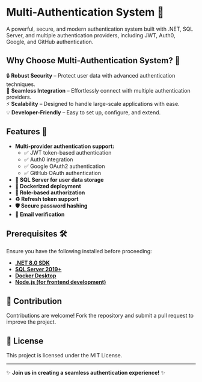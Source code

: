# Multi-Authentication System 🚀

A powerful, secure, and modern authentication system built with .NET, SQL Server, and multiple authentication providers, including JWT, Auth0, Google, and GitHub authentication.

## Why Choose Multi-Authentication System? 🤔

🔒 **Robust Security** – Protect user data with advanced authentication techniques.  
🚀 **Seamless Integration** – Effortlessly connect with multiple authentication providers.  
⚡ **Scalability** – Designed to handle large-scale applications with ease.  
💡 **Developer-Friendly** – Easy to set up, configure, and extend.  

## Features 🌟

- **Multi-provider authentication support:**
  - ✅ JWT token-based authentication
  - ✅ Auth0 integration
  - ✅ Google OAuth2 authentication
  - ✅ GitHub OAuth authentication
- **💾 SQL Server for user data storage**
- **🐳 Dockerized deployment**
- **🔐 Role-based authorization**
- **♻️ Refresh token support**
- **🛡️ Secure password hashing**
- **📧 Email verification**

## Prerequisites 🛠️

Ensure you have the following installed before proceeding:

- [**.NET 8.0 SDK**](https://dotnet.microsoft.com/)
- [**SQL Server 2019+**](https://www.microsoft.com/en-us/sql-server)
- [**Docker Desktop**](https://www.docker.com/products/docker-desktop/)
- [**Node.js (for frontend development)**](https://nodejs.org/)

## 🤝 Contribution
Contributions are welcome! Fork the repository and submit a pull request to improve the project.

## 📜 License
This project is licensed under the MIT License.

---

✨ **Join us in creating a seamless authentication experience!** ✨

